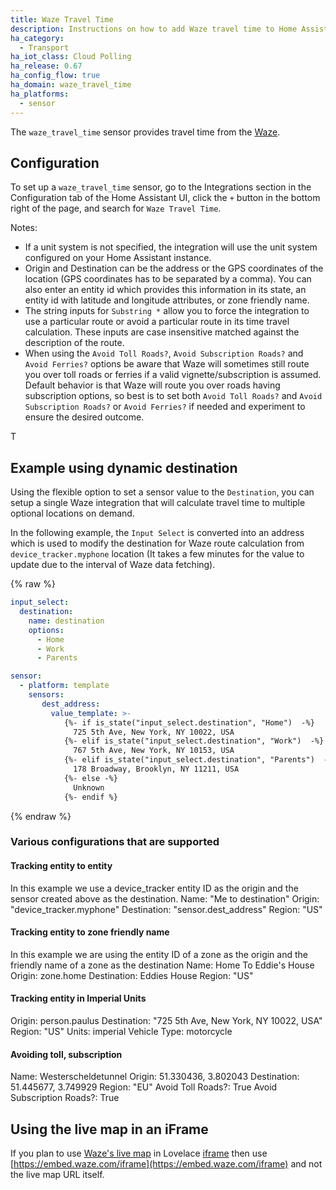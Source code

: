 ```yaml
---
title: Waze Travel Time
description: Instructions on how to add Waze travel time to Home Assistant.
ha_category:
  - Transport
ha_iot_class: Cloud Polling
ha_release: 0.67
ha_config_flow: true
ha_domain: waze_travel_time
ha_platforms:
  - sensor
---
```


The `waze_travel_time` sensor provides travel time from the [Waze](https://www.waze.com/).

## Configuration

To set up a `waze_travel_time` sensor, go to the Integrations section in the Configuration tab of the Home Assistant UI, click the `+` button in the bottom right of the page, and search for `Waze Travel Time`.

Notes:
- If a unit system is not specified, the integration will use the unit system configured on your Home Assistant instance.
- Origin and Destination can be the address or the GPS coordinates of the location (GPS coordinates has to be separated by a comma). You can also enter an entity id which provides this information in its state, an entity id with latitude and longitude attributes, or zone friendly name.
- The string inputs for `Substring *` allow you to force the integration to use a particular route or avoid a particular route in its time travel calculation. These inputs are case insensitive matched against the description of the route.
- When using the `Avoid Toll Roads?`, `Avoid Subscription Roads?` and `Avoid Ferries?` options be aware that Waze will sometimes still route you over toll roads or ferries if a valid vignette/subscription is assumed. Default behavior is that Waze will route you over roads having subscription options, so best is to set both `Avoid Toll Roads?` and `Avoid Subscription Roads?` or `Avoid Ferries?` if needed and experiment to ensure the desired outcome. 

T
## Example using dynamic destination

Using the flexible option to set a sensor value to the `Destination`, you can setup a single Waze integration that will calculate travel time to multiple optional locations on demand.

In the following example, the `Input Select` is converted into an address which is used to modify the destination for Waze route calculation from `device_tracker.myphone` location (It takes a few minutes for the value to update due to the interval of Waze data fetching).

{% raw %}

```yaml
input_select:
  destination:
    name: destination
    options:
      - Home
      - Work
      - Parents

sensor:
  - platform: template
    sensors:
       dest_address:
         value_template: >-
            {%- if is_state("input_select.destination", "Home")  -%}
              725 5th Ave, New York, NY 10022, USA
            {%- elif is_state("input_select.destination", "Work")  -%}
              767 5th Ave, New York, NY 10153, USA
            {%- elif is_state("input_select.destination", "Parents")  -%}
              178 Broadway, Brooklyn, NY 11211, USA
            {%- else -%}
              Unknown
            {%- endif %}

```

{% endraw %}

### Various configurations that are supported
#### Tracking entity to entity
In this example we use a device_tracker entity ID as the origin and the sensor created above as the destination.
Name: "Me to destination"
Origin: "device_tracker.myphone"
Destination: "sensor.dest_address"
Region: "US"

#### Tracking entity to zone friendly name
In this example we are using the entity ID of a zone as the origin and the friendly name of a zone as the destination
Name: Home To Eddie's House
Origin: zone.home
Destination: Eddies House
Region: "US"

#### Tracking entity in Imperial Units
Origin: person.paulus
Destination: "725 5th Ave, New York, NY 10022, USA"
Region: "US"
Units: imperial
Vehicle Type: motorcycle

#### Avoiding toll, subscription
Name: Westerscheldetunnel
Origin: 51.330436, 3.802043
Destination: 51.445677, 3.749929
Region: "EU"
Avoid Toll Roads?: True
Avoid Subscription Roads?: True  

## Using the live map in an iFrame

If you plan to use [Waze's live map](https://developers.google.com/waze/iframe/)
in Lovelace [iframe](/lovelace/iframe/) then use
[https://embed.waze.com/iframe](https://embed.waze.com/iframe) and not the live map URL itself.
